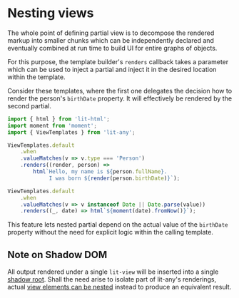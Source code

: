 # Nesting views

The whole point of defining partial view is to decompose the rendered markup into smaller chunks which can
be independently declared and eventually combined at run time to build UI for entire graphs of objects.

For this purpose, the template builder's `renders` callback takes a parameter which can be used to inject
a partial and inject it in the desired location within the template.

Consider these templates, where the first one delegates the decision how to render the person's `birthDate`
property. It will effectively be rendered by the second partial. 

```js
import { html } from 'lit-html'; 
import moment from 'moment'; 
import { ViewTemplates } from 'lit-any';

ViewTemplates.default
    .when
    .valueMatches(v => v.type === 'Person')
    .renders((render, person) => 
        html`Hello, my name is ${person.fullName}. 
             I was born ${render(person.birthDate)}`);

ViewTemplates.default
    .when
    .valueMatches(v => v instanceof Date || Date.parse(value))
    .renders((_, date) => html`${moment(date).fromNow()}`);
```

This feature lets nested partial depend on the actual value of the `birthDate` property without the need
for explicit logic within the calling template.

## Note on Shadow DOM

All output rendered under a single `lit-view` will be inserted into a single [shadow root][sroot]. Shall the
need arise to isolate part of lit-any's renderings, actual [view elements can be nested][nest-view] instead 
to produce an equivalent result.

[sroot]: https://www.webcomponents.org/specs#the-shadow-dom-specification
[nest-view]: ?selectedKind=lit-view/nesting&selectedStory=using%20view%20element
